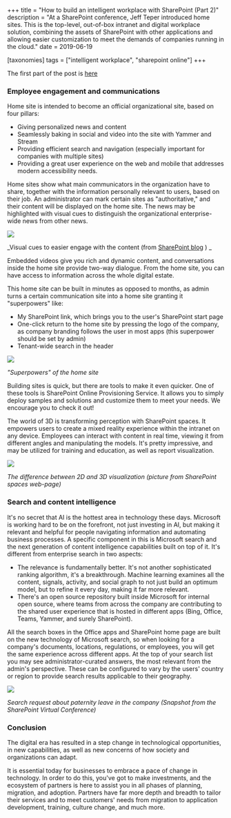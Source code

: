 +++
title = "How to build an intelligent workplace with SharePoint (Part 2)"
description = "At a SharePoint conference, Jeff Teper introduced home sites. This is the top-level, out-of-box intranet and digital workplace solution, combining the assets of SharePoint with other applications and allowing easier customization to meet the demands of companies running in the cloud."
date = 2019-06-19

[taxonomies]
tags = ["intelligent workplace", "sharepoint online"]
+++

The first part of the post is
[here](o365hq.com/blog/how-to-build-an-intelligent-workplace-with-sharepoint-part-1)

### Employee engagement and communications

Home site is intended to become an official organizational site, based on
four pillars:

-   Giving personalized news and content
-   Seamlessly baking in social and video into the site with Yammer
    and Stream
-   Providing efficient search and navigation (especially important for
    companies with multiple sites)
-   Providing a great user experience on the web and mobile that
    addresses modern accessibility needs.

Home sites show what main communicators in the organization have to
share, together with the information personally relevant to users, based
on their job. An administrator can mark certain sites as
"authoritative," and their content will be displayed on the home site.
The news may be highlighted with visual cues to distinguish the
organizational enterprise-wide news from other news.

![](https://o365hq.com/images/394.png)

\_Visual cues to easier engage with the content (from [SharePoint
blog](https://techcommunity.microsoft.com/t5/microsoft-sharepoint-blog/sharepoint-home-sites-a-landing-for-your-organization-on-the/ba-p/621933)
) \_

Embedded videos give you rich and dynamic content, and conversations
inside the home site provide two-way dialogue. From the home site, you
can have access to information across the whole digital estate.

This home site can be built in minutes as opposed to months, as admin
turns a certain communication site into a home site granting it
"superpowers" like:

-   My SharePoint link, which brings you to the user's SharePoint start page
-   One-click return to the home site by pressing the logo of the
    company, as company branding follows the user in most apps (this
    superpower should be set by admin)
-   Tenant-wide search in the header

![](https://o365hq.com/images/393.png)

*"Superpowers" of the home site*

Building sites is quick, but there are tools to make it even quicker. One
of these tools is SharePoint Online Provisioning
Service. It allows you to simply
deploy samples and solutions and customize them to meet your needs. We
encourage you to check it out!

The world of 3D is transforming perception with SharePoint
spaces. It empowers users to
create a mixed reality experience within the intranet on any device. Employees
can interact with content in real time, viewing it from different angles
and manipulating the models. It's pretty impressive, and may be
utilized for training and education, as well as report visualization.

![](https://o365hq.com/images/396.png)

*The difference between 2D and 3D visualization (picture from SharePoint
spaces web-page)*

### Search and content intelligence

It's no secret that AI is the hottest area in technology these days.
Microsoft is working hard to be on the forefront, not just investing in
AI, but making it relevant and helpful for people navigating information
and automating business processes. A specific component in this is
Microsoft search and the next generation of content intelligence
capabilities built on top of it. It's different from enterprise search
in two aspects:

-   The relevance is fundamentally better. It's not another
    sophisticated ranking algorithm, it's a breakthrough. Machine
    learning examines all the content, signals, activity, and social
    graph to not just build an optimum model, but to refine it every day,
    making it far more relevant.
-   There's an open source repository built inside Microsoft for internal open
    source, where teams from across the company are contributing to the
    shared user experience that is hosted in different apps (Bing,
    Office, Teams, Yammer, and surely SharePoint).

All the search boxes in the Office apps and SharePoint home page are
built on the new technology of Microsoft search, so when looking for a
company's documents, locations, regulations, or employees, you will get
the same experience across different apps. At the top of your search
list you may see administrator-curated answers, the most relevant from
the admin's perspective. These can be configured to vary by the users'
country or region to provide search results applicable to their
geography.

![](https://o365hq.com/images/395.png)

*Search request about paternity leave in the company (Snapshot from the
SharePoint Virtual Conference)*

### Conclusion

The digital era has resulted in a step change in technological
opportunities, in new capabilities, as well as new concerns of how
society and organizations can adapt.

It is essential today for businesses to embrace a pace of change in
technology. In order to do this, you've got to make investments, and the
ecosystem of partners is here to assist you in all phases of planning,
migration, and adoption. Partners have far more depth and breadth to
tailor their services and to meet customers' needs from migration to
application development, training, culture change, and much more.
